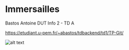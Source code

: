 # Immersailles
Bastos Antoine                              DUT Info 2 - TD A



https://etudiant.u-pem.fr/~abastos/tdbackend/td1/TP-Git/

![alt text](https://i.ibb.co/tbK44Dg/screenimmersailles.png)
